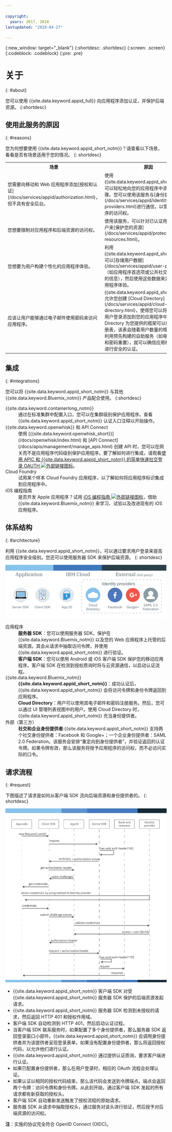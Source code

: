```yaml
---

copyright:
  years: 2017, 2018
lastupdated: "2018-04-27"

---
```


{:new_window: target="_blank"}
{:shortdesc: .shortdesc}
{:screen: .screen}
{:codeblock: .codeblock}
{:pre: .pre}

# 关于
{: #about}

您可以使用 {{site.data.keyword.appid_full}} 向应用程序添加认证，并保护后端资源。
{:shortdesc}

## 使用此服务的原因
{: #reasons}

您为何想要使用 {{site.data.keyword.appid_short_notm}}？请查看以下场景，看看是否有场景适用于您的情况。
{: shortdesc}

<table>
  <tr>
    <th> 场景 </th>
    <th> 原因 </th>
  </tr>
  <tr>
    <td> 您需要向移动和 Web 应用程序添加[授权和认证](/docs/services/appid/authorization.html)，但不具有安全后台。</td>
    <td> 使用 {{site.data.keyword.appid_short_notm}}，可以轻松地向您的应用程序中添加认证步骤。您可以使用该服务与[身份提供者](/docs/services/appid/identity-providers.html)进行通信，以管理对应用程序的访问权。</td>
  </tr>
  <tr>
    <td> 您想要限制对应用程序和后端资源的访问权。</td>
    <td> 使用该服务，可以针对已认证用户和匿名用户来[保护您的资源](/docs/services/appid/protecting-resources.html)。</td>
  </tr>
  <tr>
    <td> 您想要为用户构建个性化的应用程序体验。</td>
    <td> 利用 {{site.data.keyword.appid_short_notm}}，可以[存储用户数据](/docs/services/appid/user-profile.html)（如应用程序首选项或公共社交个人档案中的信息），然后使用这些数据来定制每一种应用程序体验。</td>
  </tr>
  <tr>
    <td> 应该让用户能够通过电子邮件使用密码来访问应用程序。 </td>
    <td> {{site.data.keyword.appid_short_notm}} 允许您创建 [Cloud Directory](/docs/services/appid/cloud-directory.html)，使得您可以将用户注册和用户登录添加到您的应用程序中。Cloud Directory 为您提供的框架可以维护用户注册表，该表会随着用户数量的增加而扩展。利用预先构建的自助服务（如电子邮件验证和密码重置），就可以确信应用程序会对用户进行安全的认证。</td>
  </tr>
</table>


## 集成
{: #integrations}

您可以将 {{site.data.keyword.appid_short_notm}} 与其他 {{site.data.keyword.Bluemix_notm}} 产品配合使用。
{:shortdesc}


<dl>
  <dt>{{site.data.keyword.containerlong_notm}}</dt>
    <dd>通过在标准集群中配置入口，您可以在集群级别保护应用程序。查看 {{site.data.keyword.appid_short_notm}} 认证入口注释以开始操作。</dd>
  <dt>{{site.data.keyword.openwhisk}} 和 API Connect</dt>
    <dd>使用 [{{site.data.keyword.openwhisk_short}}](/docs/openwhisk/index.html) 和 [API Connect](/docs/apis/management/manage_apis.html) 创建 API 时，您可以在网关而不是应用程序代码级别保护应用程序。要了解如何进行集成，请观看<a href="https://www.youtube.com/watch?v=Fa9YD2NGZiE" target="_blank">使用 APIC 和
{{site.data.keyword.appid_short_notm}} 的简单快速社交登录 OAUTH <img src="../../icons/launch-glyph.svg" alt="外部链接图标"></a>。</dd>
  <dt>Cloud Foundry</dt>
    <dd>试用某个样本 Cloud Foundry 应用程序，以了解如何将应用程序标识集成到应用程序中。</dd>
  <dt>iOS 编程指南</dt>
    <dd>是否开发 Apple 应用程序？试用 <a href="https://console.bluemix.net/docs/swift/index.html#overview" target="_blank">iOS 编程指南 <img src="../../icons/launch-glyph.svg" alt="外部链接图标"></a>，借助 {{site.data.keyword.Bluemix_notm}} 来学习、试验以及改进现有的 iOS 应用程序。</dd>
</dl>


## 体系结构
{: #architecture}

利用 {{site.data.keyword.appid_short_notm}}，可以通过要求用户登录来提高应用程序安全级别。您还可以使用服务器 SDK 来保护后端资源。
{: shortdesc}

![{{site.data.keyword.appid_short_notm}} 体系结构图](/images/appid_architecture.png)

<dl>
  <dt> 应用程序</dt>
    <dd><strong>服务器 SDK</strong>：您可以使用服务器 SDK，保护在 {{site.data.keyword.Bluemix_notm}} 以及您的 Web 应用程序上托管的后端资源。其会从请求中抽取访问令牌，并使用 {{site.data.keyword.appid_short_notm}} 进行验证。</br>
    <strong>客户端 SDK</strong>：您可以使用 Android 或 iOS 客户端 SDK 保护您的移动应用程序。客户端 SDK 在检测到授权质询时将与云资源通信，以启动认证流程。</dd>
  <dt>{{site.data.keyword.Bluemix_notm}}</dt>
    <dd><strong>{{site.data.keyword.appid_short_notm}}</strong>：成功认证后，{{site.data.keyword.appid_short_notm}} 会将访问令牌和身份令牌返回到应用程序。</br>
     <strong>Cloud Directory</strong>：用户可以使用其电子邮件和密码注册服务。然后，您可以通过 UI 管理列表视图中的用户。使用 Cloud Directory 时，{{site.data.keyword.appid_short_notm}} 充当身份提供者。</dd>
  <dt>外部（第三方）</dt>
    <dd><strong>社交和企业身份提供者</strong>:{{site.data.keyword.appid_short_notm}} 支持两个社交身份提供者：Facebook 和 Google+；一个企业身份提供者：SAML 2.0 Federation。该服务会安排“重定向到身份提供者”，并验证返回的认证令牌。如果令牌有效，那么该服务将授予应用程序的访问权，而不必访问实际的口令。</dd>
</dl>


## 请求流程
{: #request}

下图描述了请求是如何从客户端 SDK 流向后端资源和身份提供者的。
{: shortdesc}

![{{site.data.keyword.appid_short_notm}} 请求流程](/images/appidrequestflow.png)


* {{site.data.keyword.appid_short_notm}} 客户端 SDK 对受 {{site.data.keyword.appid_short_notm}} 服务器 SDK 保护的后端资源发起请求。
* {{site.data.keyword.appid_short_notm}} 服务器 SDK 检测到未授权的请求，然后返回 HTTP 401 和授权作用域。
* 客户端 SDK 自动检测到 HTTP 401，然后启动认证过程。
* 当客户端 SDK 联系服务时，如果配置了多个身份提供者，那么服务器 SDK 返回登录窗口小部件。{{site.data.keyword.appid_short_notm}} 会调用身份提供者并为该提供者呈现登录表单，如果没有配置身份提供者，那么将返回授权代码，以允许他们进行认证。
* {{site.data.keyword.appid_short_notm}} 通过提供认证质询，要求客户端进行认证。
* 如果已配置身份提供者，那么在用户登录时，相应的 OAuth 流程会处理认证。
* 如果认证以相同的授权代码结束，那么该代码会发送到令牌端点。端点会返回两个令牌：访问令牌和身份令牌。从此刻开始，通过客户端 SDK 发起的所有请求都有新获取的授权头。
* 客户端 SDK 自动重新发送触发了授权流程的原始请求。
* 服务器 SDK 从请求中抽取授权头，通过服务对该头进行验证，然后授予对后端资源的访问权。

**注**：实施的协议完全符合 OpenID Connect (OIDC)。
